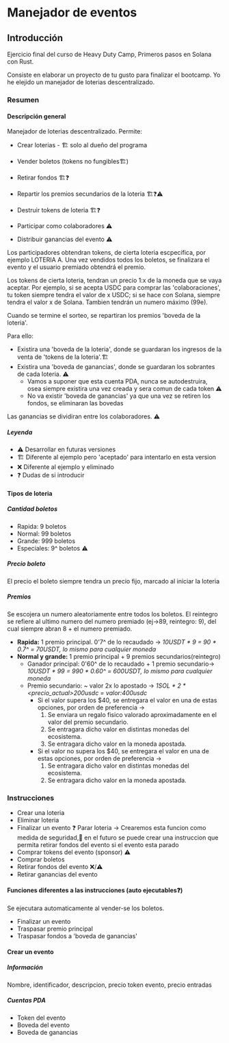 # Manejador de eventos
## Introducción
Ejercicio final del curso de Heavy Duty Camp, Primeros pasos en Solana con Rust.

Consiste en elaborar un proyecto de tu gusto para finalizar el bootcamp. Yo he elejido un manejador de loterias descentralizado.


### Resumen
#### Descripción general
Manejador de loterias descentralizado. Permite:

- Crear loterias - 🏗️ solo al dueño del programa
- Vender boletos (tokens no fungibles🏗️)

- Retirar fondos 🏗️❓
- Repartir los premios secundarios de la loteria 🏗️❓⚠️
- Destruir tokens de loteria 🏗️❓

- Participar como colaboradores ⚠️
- Distribuir ganancias del evento ⚠️

Los participadores obtendran tokens, de cierta loteria escpecifica, por ejemplo LOTERIA A. 
Una vez vendidos todos los boletos, se finalizara el evento y el usuario premiado obtendrá el premio.

Los tokens de cierta loteria, tendran un precio 1:x de la moneda que se vaya aceptar. Por ejemplo, si se acepta USDC para comprar las 'colaboraciones', tu token siempre tendra el valor de x USDC; si se hace con Solana, siempre tendra el valor x de Solana. Tambien tendrán un numero máximo (99e).

Cuando se termine el sorteo, se repartiran los premios 'boveda de la loteria'.

Para ello:
- Existira una 'boveda de la loteria', donde se guardaran los ingresos de la venta de 'tokens de la loteria'.🏗️
- Existira una 'boveda de ganancias', donde se guardaran los sobrantes de cada loteria. ⚠️
    - Vamos a suponer que esta cuenta PDA, nunca se autodestruira, osea siempre existira una vez creada y sera comun de cada token ⚠️
    - No va existir 'boveda de ganancias' ya que una vez se retiren los fondos, se eliminaran las bovedas 


Las ganancias se dividiran entre los colaboradores. ⚠️

##### Leyenda
- ⚠️ Desarrollar en futuras versiones
- 🏗️ Diferente al ejemplo pero 'aceptado' para intentarlo en esta version
- ❌ Diferente al ejemplo y eliminado
- ❓ Dudas de si introducir
#### Tipos de loteria
##### Cantidad boletos
- Rapida: 9 boletos
- Normal: 99 boletos
- Grande: 999 boletos
- Especiales: 9^ boletos ⚠️
##### Precio boleto
El precio el boleto siempre tendra un precio fijo, marcado al iniciar la loteria
##### Premios
Se escojera un numero aleatoriamente entre todos los boletos. El reintegro se refiere al ultimo numero del numero premiado (ej->89, reintegro: 9), del cual siempre abran 8 + el numero premiado.
- **Rapida:** 1 premio principal. 0'7^ de lo recaudado -> *10USDT * 9 = 90 * 0.7^ = 70USDT, lo mismo para cualquier moneda*
- **Normal y grande:** 1 premio principal + 9 premios secundarios(reintegro)
    - Ganador principal: 0'60^ de lo recaudado + 1 premio secundario-> *10USDT * 99 = 990 * 0.60^ = 600USDT, lo mismo para cualquier moneda*
    - Premio secundario: ~ valor 2x lo apostado -> *1SOL * 2 * <precio_actual>200usdc = valor:400usdc*
        - Si el valor supera los $40, se entregara el valor en una de estas opciones, por orden de preferencia -> 
            1. Se enviara un regalo fisico valorado aproximadamente en el valor del premio secundario. 
            2. Se entragara dicho valor en distintas monedas del ecosistema.
            3. Se entragara dicho valor en la moneda apostada.
        - Si el valor no supera los $40, se entregara el valor en una de estas opciones, por orden de preferencia ->
            1. Se entragara dicho valor en distintas monedas del ecosistema.
            2. Se entragara dicho valor en la moneda apostada.
        

### Instrucciones
- Crear una loteria
- Eliminar loteria
- Finalizar un evento ❓ Parar loteria -> Crearemos esta funcion como medida de seguridad,🧠 en el futuro se puede crear una instruccion que permita retirar fondos del evento si el evento esta parado
- Comprar tokens del evento (sponsor) ⚠️
- Comprar boletos
- Retirar fondos del evento ❌/⚠️
- Retirar ganancias del evento 

#### Funciones diferentes a las instrucciones (auto ejecutables❓) 
Se ejecutara automaticamente al vender-se los boletos.
- Finalizar un evento
- Traspasar premio principal
- Traspasar fondos a 'boveda de ganancias'


#### Crear un evento
##### Información
Nombre, identificador, descripcion, precio token evento, precio entradas
##### Cuentas PDA
- Token del evento
- Boveda del evento
- Boveda de ganancias

